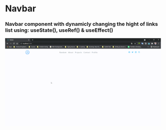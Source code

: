 # Navbar

### Navbar component with dynamicly changing the hight of links list using: useState(), useRef() & useEffect()

![alt project-preview](./public/project-preview.gif)

